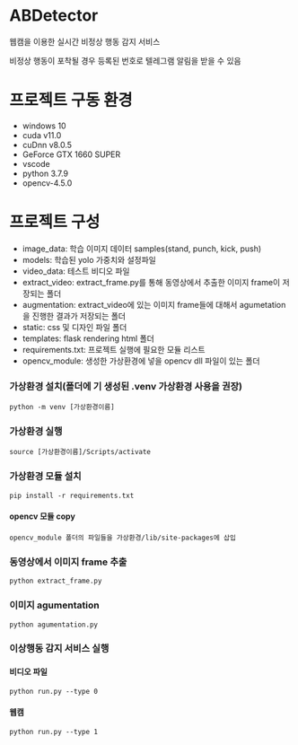 # ABDetector

웹캠을 이용한 실시간 비정상 행동 감지 서비스 

비정상 행동이 포착될 경우 등록된 번호로 텔레그램 알림을 받을 수 있음



# 프로젝트 구동 환경

- windows 10
- cuda v11.0
- cuDnn v8.0.5
- GeForce GTX 1660 SUPER
- vscode
- python 3.7.9
- opencv-4.5.0



# 프로젝트 구성

- image_data: 학습 이미지 데이터 samples(stand, punch, kick, push)
- models: 학습된 yolo 가중치와 설정파일
- video_data: 테스트 비디오 파일
- extract_video: extract_frame.py를 통해 동영상에서 추출한 이미지 frame이 저장되는 폴더
- augmentation: extract_video에 있는 이미지 frame들에 대해서 agumetation을 진행한 결과가 저장되는 폴더
- static: css 및 디자인 파일 폴더
- templates: flask rendering html 폴더
- requirements.txt: 프로젝트 실행에 필요한 모듈 리스트
- opencv_module: 생성한 가상환경에 넣을 opencv dll 파일이 있는 폴더



### 가상환경 설치(폴더에 기 생성된 .venv 가상환경 사용을 권장)

```
python -m venv [가상환경이름]
```



### 가상환경 실행

```
source [가상환경이름]/Scripts/activate
```



### 가상환경 모듈 설치

```
pip install -r requirements.txt
```



#### opencv 모듈 copy

```
opencv_module 폴더의 파일들을 가상환경/lib/site-packages에 삽입
```



### 동영상에서 이미지 frame 추출

```
python extract_frame.py
```



### 이미지 agumentation 

```
python agumentation.py
```



###  이상행동 감지 서비스 실행

####  비디오 파일

```
python run.py --type 0
```



#### 웹캠

```
python run.py --type 1
```

